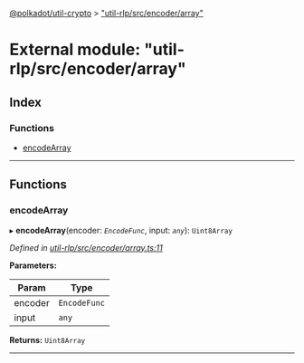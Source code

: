 [@polkadot/util-crypto](../README.md) > ["util-rlp/src/encoder/array"](../modules/_util_rlp_src_encoder_array_.md)

# External module: "util-rlp/src/encoder/array"

## Index

### Functions

* [encodeArray](_util_rlp_src_encoder_array_.md#encodearray)

---

## Functions

<a id="encodearray"></a>

###  encodeArray

▸ **encodeArray**(encoder: *`EncodeFunc`*, input: *`any`*): `Uint8Array`

*Defined in [util-rlp/src/encoder/array.ts:11](https://github.com/polkadot-js/util/blob/7550b44/packages/util-rlp/src/encoder/array.ts#L11)*

**Parameters:**

| Param | Type |
| ------ | ------ |
| encoder | `EncodeFunc` |
| input | `any` |

**Returns:** `Uint8Array`

___

